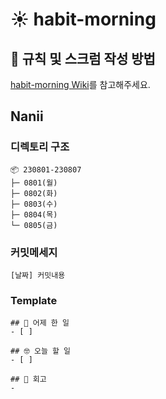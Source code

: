 # ☀️ habit-morning

## 🔨 규칙 및 스크럼 작성 방법

[habit-morning Wiki](https://github.com/habit-developers/habit-morning/wiki)를 참고해주세요.


## Nanii

### 디렉토리 구조

```
📦 230801-230807
├─ 0801(월)
├─ 0802(화)
├─ 0803(수)
├─ 0804(목)
└─ 0805(금)
```

### 커밋메세지

```
[날짜] 커밋내용
```


### Template

```
## 🤔 어제 한 일
- [ ] 

## 🤓 오늘 할 일
- [ ]

## 🥳 회고
-  
```